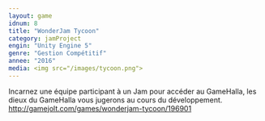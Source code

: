 ```yaml
---
layout:	game
idnum: 8
title: "WonderJam Tycoon"
category: jamProject
engin: "Unity Engine 5"
genre: "Gestion Compétitif"
annee: "2016"
media: <img src="/images/tycoon.png">
---
```

<div>
	<p>
		Incarnez une équipe participant à un Jam pour accéder au GameHalla, les dieux du GameHalla vous jugerons au cours du développement.
		<a href="http://gamejolt.com/games/wonderjam-tycoon/196901">http://gamejolt.com/games/wonderjam-tycoon/196901</a>
	</p>
</div>